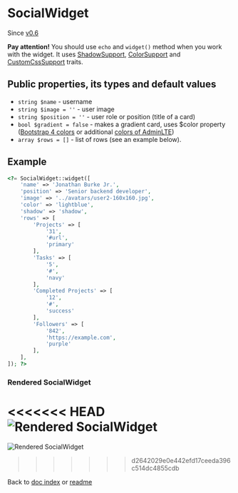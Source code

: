 # SocialWidget

Since [v0.6](https://github.com/co0lc0der/yii2-adminlte3-widgets/releases/tag/v0.6)

**Pay attention!** You should use `echo` and `widget()` method when you work with the widget. It uses [ShadowSupport](ShadowSupportTrait.md), [ColorSupport](ColorSupportTrait.md) and [CustomCssSupport](CustomCssSupportTrait.md) traits.

## Public properties, its types and default values

- `string $name` - username
- `string $image = ''` - user image
- `string $position = ''` - user role or position (title of a card)
- `bool $gradient = false` - makes a gradient card, uses $color property ([Bootstrap 4 colors](https://getbootstrap.com/docs/4.6/utilities/colors/) or additional [colors of AdminLTE](https://adminlte.io/docs/3.1//layout.html))
- `array $rows = []` - list of rows (see an example below).

## Example

```php
<?= SocialWidget::widget([
	'name' => 'Jonathan Burke Jr.',
	'position' => 'Senior backend developer',
	'image' => '../avatars/user2-160x160.jpg',
	'color' => 'lightblue',
	'shadow' => 'shadow',
	'rows' => [
		'Projects' => [
			'31',
			'#url',
			'primary'
		],
		'Tasks'	=> [
			'5',
			'#',
			'navy'
		],
		'Completed Projects' => [
			'12',
			'#',
			'success'
		],
		'Followers'	=> [
			'842',
			'https://example.com',
			'purple'
		],
	],
]); ?>
```

### Rendered SocialWidget

<<<<<<< HEAD
![Rendered SocialWidget](http://pics.code-notes.pro/social_example.png "Rendered SocialWidget")
=======
![Rendered SocialWidget](https://pics.code-notes.ru/social_example.png "Rendered SocialWidget")
>>>>>>> d2642029e0e442efd17ceeda396c514dc4855cdb

Back to [doc index](index.md) or [readme](../README.md)
